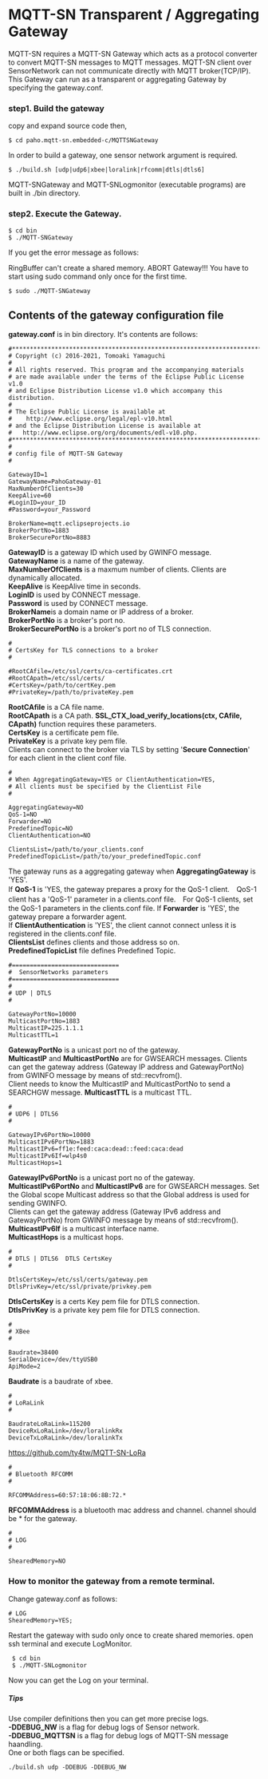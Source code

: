 # MQTT-SN Transparent / Aggregating Gateway
MQTT-SN requires a MQTT-SN Gateway which acts as a protocol converter to convert MQTT-SN messages to MQTT messages.
MQTT-SN client over SensorNetwork can not communicate directly with MQTT broker(TCP/IP). 
This Gateway can run as a transparent or aggregating Gateway by specifying the gateway.conf. 
### step1. Build the gateway
copy and expand source code then, 
```
$ cd paho.mqtt-sn.embedded-c/MQTTSNGateway 
```
In order to build a gateway, one sensor network argument is required. 
```
$ ./build.sh [udp|udp6|xbee|loralink|rfcomm|dtls|dtls6]  
```     

MQTT-SNGateway and MQTT-SNLogmonitor (executable programs) are built in ./bin directory.

### step2. Execute the Gateway.    

``` 
$ cd bin 
$ ./MQTT-SNGateway 
```
If you get the error message as follows:
 
RingBuffer can't create a shared memory. ABORT Gateway!!! 
You have to start using sudo command only once for the first time.    
```
$ sudo ./MQTT-SNGateway 
```
## Contents of the gateway configuration file
**gateway.conf** is in bin directory.  It's contents are follows: 

```
#**************************************************************************
# Copyright (c) 2016-2021, Tomoaki Yamaguchi
#
# All rights reserved. This program and the accompanying materials
# are made available under the terms of the Eclipse Public License v1.0
# and Eclipse Distribution License v1.0 which accompany this distribution.
#
# The Eclipse Public License is available at
#    http://www.eclipse.org/legal/epl-v10.html
# and the Eclipse Distribution License is available at
#   http://www.eclipse.org/org/documents/edl-v10.php.
#***************************************************************************
#
# config file of MQTT-SN Gateway
#

GatewayID=1
GatewayName=PahoGateway-01
MaxNumberOfClients=30
KeepAlive=60
#LoginID=your_ID
#Password=your_Password

BrokerName=mqtt.eclipseprojects.io
BrokerPortNo=1883
BrokerSecurePortNo=8883
```
**GatewayID** is a gateway ID which  used by GWINFO message.    
**GatewayName** is a name of the gateway.    
**MaxNumberOfClients** is a maxmum number of clients. Clients are dynamically allocated.    
**KeepAlive** is KeepAlive time in seconds.   
**LoginID** is used by CONNECT message.  
**Password** is used by CONNECT message.    
**BrokerName**is a domain name or IP address of a broker.    
**BrokerPortNo** is a broker's port no.    
**BrokerSecurePortNo** is a broker's port no of TLS connection.    
```
#
# CertsKey for TLS connections to a broker
#

#RootCAfile=/etc/ssl/certs/ca-certificates.crt
#RootCApath=/etc/ssl/certs/
#CertsKey=/path/to/certKey.pem
#PrivateKey=/path/to/privateKey.pem
```
**RootCAfile** is a CA file name.    
**RootCApath** is a CA path. **SSL_CTX_load_verify_locations(ctx, CAfile, CApath)** function requires these parameters.        
**CertsKey** is a certificate pem file.    
**PrivateKey** is a private key pem file.   
Clients can connect to the broker via TLS by setting '**Secure Connection**' for each client in the client conf file.   
```
#
# When AggregatingGateway=YES or ClientAuthentication=YES,
# All clients must be specified by the ClientList File  
#

AggregatingGateway=NO
QoS-1=NO
Forwarder=NO
PredefinedTopic=NO
ClientAuthentication=NO

ClientsList=/path/to/your_clients.conf
PredefinedTopicList=/path/to/your_predefinedTopic.conf
```
The gateway runs as a aggregating gateway when **AggregatingGateway** is 'YES'.   
If **QoS-1** is 'YES, the gateway prepares a proxy for the QoS-1 client.　QoS-1 client has a 'QoS-1' parameter in a clients.conf file.　For QoS-1 clients, set the QoS-1 parameters in the clients.conf file.
If **Forwarder** is 'YES', the gateway prepare a forwarder agent.   
If **ClientAuthentication** is 'YES', the client cannot connect unless it is registered in the clients.conf file.  
**ClientsList** defines clients and those address so on.    
**PredefinedTopicList** file defines Predefined Topic.    


```
#==============================
#  SensorNetworks parameters
#==============================
#
# UDP | DTLS 
# 

GatewayPortNo=10000
MulticastPortNo=1883
MulticastIP=225.1.1.1
MulticastTTL=1
```
**GatewayPortNo** is a unicast port no of the gateway.  
**MulticastIP** and **MulticastPortNo** are for GWSEARCH messages. Clients can get the gateway address (Gateway IP address and GatewayPortNo) from GWINFO message by means of std::recvfrom().   
Client needs to know the MulticastIP and MulticastPortNo to send a SEARCHGW message. 
**MulticastTTL** is a multicast TTL.    
```
#
# UDP6 | DTLS6
#

GatewayIPv6PortNo=10000
MulticastIPv6PortNo=1883
MulticastIPv6=ff1e:feed:caca:dead::feed:caca:dead
MulticastIPv6If=wlp4s0
MulticastHops=1
```
**GatewayIPv6PortNo** is a unicast port no of the gateway.
**MulticastIPv6PortNo** and **MulticastIPv6** are for GWSEARCH messages. Set the Global scope Multicast address so that the Global address is used for sending GWINFO.   
Clients can get the gateway address (Gateway IPv6 address and GatewayPortNo) from GWINFO message by means of std::recvfrom(). 
**MulticastIPv6If** is a  multicast interface name.    
**MulticastHops** is a multicast hops.    
```
#
# DTLS | DTLS6  DTLS CertsKey  
#

DtlsCertsKey=/etc/ssl/certs/gateway.pem
DtlsPrivKey=/etc/ssl/private/privkey.pem
```
**DtlsCertsKey** is a certs Key pem file for DTLS connection.        
**DtlsPrivKey** is a private key pem file for DTLS connection.    
```
#
# XBee
#

Baudrate=38400
SerialDevice=/dev/ttyUSB0
ApiMode=2
```
**Baudrate** is a baudrate of xbee.    
```
#
# LoRaLink
#

BaudrateLoRaLink=115200
DeviceRxLoRaLink=/dev/loralinkRx
DeviceTxLoRaLink=/dev/loralinkTx
```
https://github.com/ty4tw/MQTT-SN-LoRa    

```
#
# Bluetooth RFCOMM
#

RFCOMMAddress=60:57:18:06:8B:72.*
```
**RFCOMMAddress** is a bluetooth mac address and channel. channel should be * for the gateway.
```
#
# LOG
#

ShearedMemory=NO
```

### How to monitor the gateway from a remote terminal.
Change gateway.conf as follows:
```
# LOG
ShearedMemory=YES;
```
Restart the gateway with sudo only once to create shared memories. 
open ssh terminal and execute LogMonitor.
```
 $ cd bin
 $ ./MQTT-SNLogmonitor
```
Now you can get the Log on your terminal.


##### Tips 
Use compiler definitions then you can get more precise logs.    
**-DDEBUG_NW** is a flag for debug logs of Sensor network.   
**-DDEBUG_MQTTSN** is a flag for debug logs of MQTT-SN message haandling.    
One or both flags can be specified.    

```
./build.sh udp -DDEBUG -DDEBUG_NW
```
